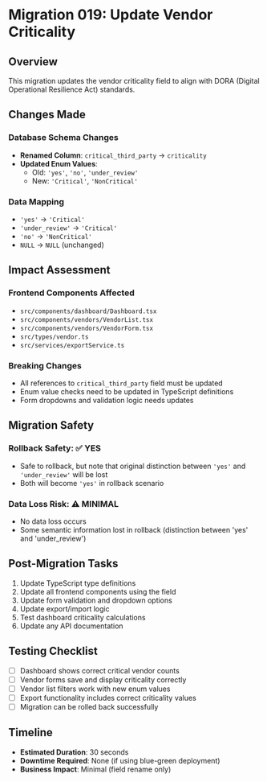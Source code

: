 # Migration 019: Update Vendor Criticality

## Overview
This migration updates the vendor criticality field to align with DORA (Digital Operational Resilience Act) standards.

## Changes Made

### Database Schema Changes
- **Renamed Column**: `critical_third_party` → `criticality`
- **Updated Enum Values**: 
  - Old: `'yes'`, `'no'`, `'under_review'`
  - New: `'Critical'`, `'NonCritical'`

### Data Mapping
- `'yes'` → `'Critical'`
- `'under_review'` → `'Critical'` 
- `'no'` → `'NonCritical'`
- `NULL` → `NULL` (unchanged)

## Impact Assessment

### Frontend Components Affected
- `src/components/dashboard/Dashboard.tsx`
- `src/components/vendors/VendorList.tsx`
- `src/components/vendors/VendorForm.tsx`
- `src/types/vendor.ts`
- `src/services/exportService.ts`

### Breaking Changes
- All references to `critical_third_party` field must be updated
- Enum value checks need to be updated in TypeScript definitions
- Form dropdowns and validation logic needs updates

## Migration Safety

### Rollback Safety: ✅ YES
- Safe to rollback, but note that original distinction between `'yes'` and `'under_review'` will be lost
- Both will become `'yes'` in rollback scenario

### Data Loss Risk: ⚠️ MINIMAL
- No data loss occurs
- Some semantic information lost in rollback (distinction between 'yes' and 'under_review')

## Post-Migration Tasks

1. Update TypeScript type definitions
2. Update all frontend components using the field
3. Update form validation and dropdown options
4. Update export/import logic
5. Test dashboard criticality calculations
6. Update any API documentation

## Testing Checklist

- [ ] Dashboard shows correct critical vendor counts
- [ ] Vendor forms save and display criticality correctly
- [ ] Vendor list filters work with new enum values
- [ ] Export functionality includes correct criticality values
- [ ] Migration can be rolled back successfully

## Timeline
- **Estimated Duration**: 30 seconds
- **Downtime Required**: None (if using blue-green deployment)
- **Business Impact**: Minimal (field rename only)